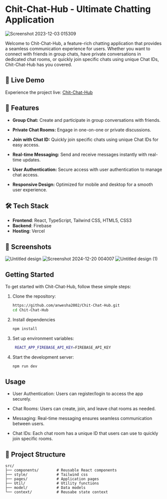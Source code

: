 # Chit-Chat-Hub - Ultimate Chatting Application

![Screenshot 2023-12-03 015309](https://github.com/anwesha2002/Chit-Chat-Hub/assets/116761608/bf3b5837-b8a6-4885-964e-47dbe04e0e75)


Welcome to Chit-Chat-Hub, a feature-rich chatting application that provides a seamless communication experience for users. Whether you want to connect with friends in group chats, have private conversations in dedicated chat rooms, or quickly join specific chats using unique Chat IDs, Chit-Chat-Hub has you covered.

## 🚀 Live Demo

Experience the project live: [Chit-Chat-Hub](https://chit-chat-hub-anwesha2002s-projects.vercel.app/)


## 🌟 Features

- **Group Chat:**  Create and participate in group conversations with friends.

- **Private Chat Rooms:** Engage in one-on-one or private discussions.

- **Join with Chat ID:** Quickly join specific chats using unique Chat IDs for easy access.

- **Real-time Messaging:** Send and receive messages instantly with real-time updates.
  
- **User Authentication:** Secure access with user authentication to manage chat access.
  
- **Responsive Design:** Optimized for mobile and desktop for a smooth user experience.


## 🛠️ Tech Stack

- **Frontend**: React, TypeScript, Tailwind CSS, HTML5, CSS3
- **Backend**: Firebase
- **Hosting**: Vercel

## 📸 Screenshots


![Untitled design](https://github.com/user-attachments/assets/18146ea0-cd63-47c3-8d61-38e165ba84a3)
![Screenshot 2024-12-20 004007](https://github.com/user-attachments/assets/682df90f-8ec1-4f2e-b761-bfa941ef6050)
![Untitled design (1)](https://github.com/user-attachments/assets/635e8e12-6c75-42f6-9f32-1dd85c702785)


## Getting Started

To get started with Chit-Chat-Hub, follow these simple steps:

1. Clone the repository:

   ```bash
   https://github.com/anwesha2002/Chit-Chat-Hub.git
   cd Chit-Chat-Hub

2. Install dependencies

   ```bash
   npm install

3. Set up environment variables:

   ```bash
    REACT_APP_FIREBASE_API_KEY=FIREBASE_API_KEY
   
5. Start the development server:
   
   ```bash
   npm run dev
   

## Usage

- User Authentication: Users can register/login to access the app securely.
  
- Chat Rooms: Users can create, join, and leave chat rooms as needed.
  
- Messaging: Real-time messaging ensures seamless communication between users.
  
- Chat IDs: Each chat room has a unique ID that users can use to quickly join specific rooms.


## 📂 Project Structure

```plaintext
src/
├── components/        # Reusable React components
├── style/             # Tailwind css
├── pages/             # Application pages
├── Util/              # Utility functions
├── model/             # Data models
└── context/           # Reusabe state context









